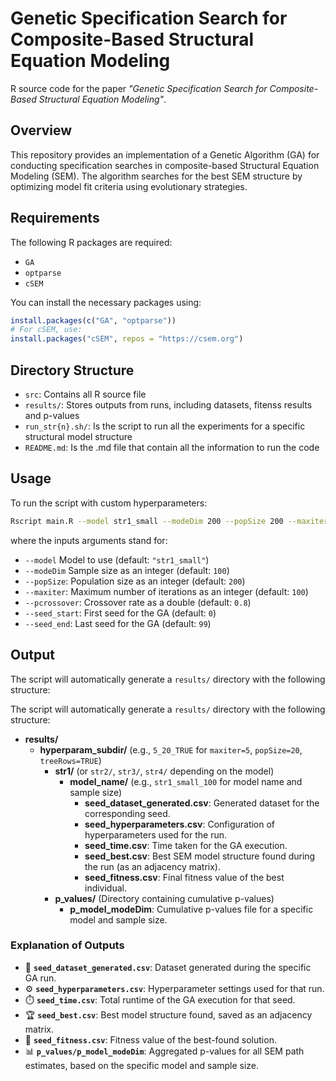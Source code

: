 # Genetic Specification Search for Composite-Based Structural Equation Modeling

R source code for the paper *"Genetic Specification Search for Composite-Based Structural Equation Modeling"*.

## Overview
This repository provides an implementation of a Genetic Algorithm (GA) for conducting specification searches in composite-based Structural Equation Modeling (SEM). 
The algorithm searches for the best SEM structure by optimizing model fit criteria using evolutionary strategies.

## Requirements 
The following R packages are required: 
- `GA`
- `optparse`
- `cSEM`

You can install the necessary packages using:

```r
install.packages(c("GA", "optparse"))
# For cSEM, use:
install.packages("cSEM", repos = "https://csem.org")
```

## Directory Structure
- `src`: Contains all R source file 
- `results/`: Stores outputs from runs, including datasets, fitenss results and p-values
- `run_str{n}.sh/`: Is the script to run all the experiments for a specific structural model structure
- `README.md`: Is the .md file that contain all the information to run the code

## Usage

To run the script with custom hyperparameters:

``` bash
Rscript main.R --model str1_small --modeDim 200 --popSize 200 --maxiter 100 --pcrossover 0.8 --seed_start 0 --seed_end 99
```

where the inputs arguments stand for: 
* `--model` Model to use (default:
`"str1_small"`) 
* `--modeDim` Sample size as an integer (default:
`100`) 
* `--popSize`: Population size as an integer (default: `200`) 
* `--maxiter`: Maximum number of iterations as an integer (default:
`100`) 
* `--pcrossover`: Crossover rate as a double (default: `0.8`) 
* `--seed_start`: First seed for the GA (default: `0`) 
* `--seed_end`: Last seed for the GA (default: `99`)

## Output

The script will automatically generate a `results/` directory with the following structure:

The script will automatically generate a `results/` directory with the following structure:

- **results/**
  - **hyperparam_subdir/** (e.g., `5_20_TRUE` for `maxiter=5`, `popSize=20`, `treeRows=TRUE`)
    - **str1/** (or `str2/`, `str3/`, `str4/` depending on the model)
      - **model_name/** (e.g., `str1_small_100` for model name and sample size)
        - **seed_dataset_generated.csv**: Generated dataset for the corresponding seed.
        - **seed_hyperparameters.csv**: Configuration of hyperparameters used for the run.
        - **seed_time.csv**: Time taken for the GA execution.
        - **seed_best.csv**: Best SEM model structure found during the run (as an adjacency matrix).
        - **seed_fitness.csv**: Final fitness value of the best individual.
    - **p_values/** (Directory containing cumulative p-values)
      - **p_model_modeDim**: Cumulative p-values file for a specific model and sample size.

### Explanation of Outputs

- 📄 **`seed_dataset_generated.csv`**: Dataset generated during the specific GA run.
- ⚙️ **`seed_hyperparameters.csv`**: Hyperparameter settings used for that run.
- ⏱️ **`seed_time.csv`**: Total runtime of the GA execution for that seed.
- 🏆 **`seed_best.csv`**: Best model structure found, saved as an adjacency matrix.
- 💪 **`seed_fitness.csv`**: Fitness value of the best-found solution.
- 📊 **`p_values/p_model_modeDim`**: Aggregated p-values for all SEM path estimates, based on the specific model and sample size.